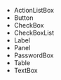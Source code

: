   * ActionListBox
  * Button
  * CheckBox
  * CheckBoxList
  * Label
  * Panel
  * PasswordBox
  * Table
  * TextBox